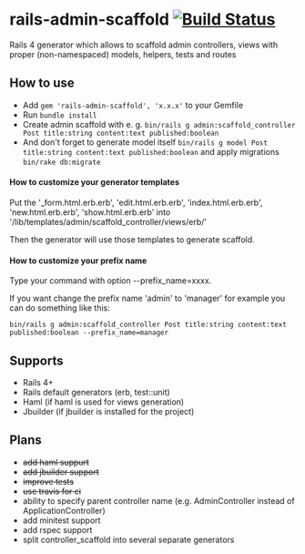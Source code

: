 rails-admin-scaffold [![Build Status](https://travis-ci.org/dhampik/rails-admin-scaffold.png?branch=develop)](https://travis-ci.org/dhampik/rails-admin-scaffold)
====================

Rails 4 generator which allows to scaffold admin controllers, views with proper (non-namespaced) models, helpers, tests and routes

How to use
-----------
* Add ```gem 'rails-admin-scaffold', 'x.x.x'``` to your Gemfile
* Run ```bundle install```
* Create admin scaffold with e. g. ```bin/rails g admin:scaffold_controller Post title:string content:text published:boolean```
* And don't forget to generate model itself ```bin/rails g model Post title:string content:text published:boolean``` and apply migrations ```bin/rake db:migrate```

#### How to customize your generator templates

Put the '_form.html.erb.erb', 'edit.html.erb.erb', 'index.html.erb.erb', 'new.html.erb.erb', 'show.html.erb.erb' into '/lib/templates/admin/scaffold_controller/views/erb/'

Then the generator will use those templates to generate scaffold.

#### How to customize your prefix name

Type your command with option --prefix_name=xxxx.

If you want change the prefix name 'admin' to 'manager' for example you can do something like this:

```bin/rails g admin:scaffold_controller Post title:string content:text published:boolean --prefix_name=manager```

Supports
--------
* Rails 4+
* Rails default generators (erb, test::unit)
* Haml (if haml is used for views generation)
* Jbuilder (if jbuilder is installed for the project)

Plans
------
* <del>add haml suppurt</del>
* <del>add jbuilder support</del>
* <del>improve tests</del>
* <del>use travis for ci</del>
* ability to specify parent controller name (e.g. AdminController instead of ApplicationController)
* add minitest support
* add rspec support
* split controller_scaffold into several separate generators
